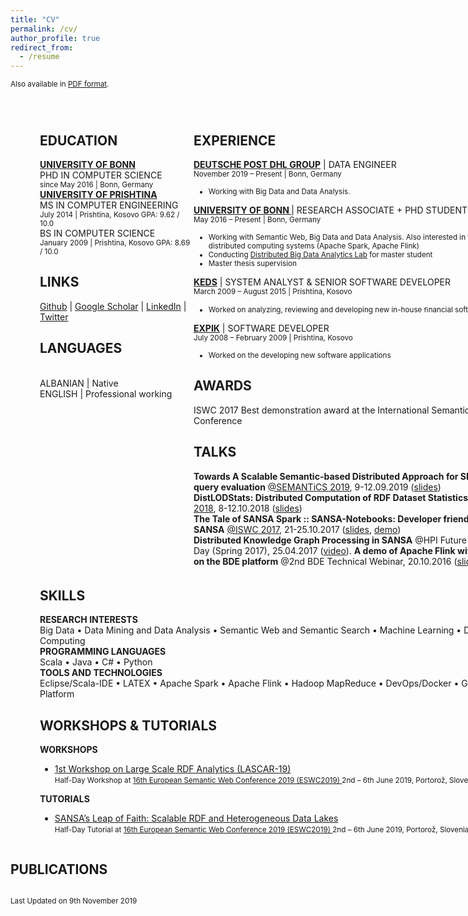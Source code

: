 ```yaml
---
title: "CV"
permalink: /cv/
author_profile: true
redirect_from:
  - /resume
---
```

<sub>Also available in <a href="/Gezim_Sejdiu_Resume.pdf">PDF format</a>.
<STYLE type="text/css">
#page_1 {position:relative; overflow: hidden;margin: 0px 0px 0px 0px;padding: 0px;border: none;width: 816px;}
#page_1 #id1_1 {border:none;margin: 0px 0px 0px 261px;padding: 0px;border:none;width: 555px;overflow: hidden;}
#page_1 #id1_1 #id1_1_1 {float:left;border:none;margin: 1px 0px 0px 0px;padding: 0px;border:none;width: 383px;overflow: hidden;}
#page_1 #id1_1 #id1_1_2 {float:left;border:none;margin: 0px 0px 0px 0px;padding: 0px;border:none;width: 172px;overflow: hidden;}
#page_1 #id1_2 {border:none;margin: 27px 0px 0px 47px;padding: 0px;border:none;width: 769px;overflow: hidden;}
#page_1 #id1_2 #id1_2_1 {float:left;border:none;margin: 0px 0px 0px 0px;padding: 0px;border:none;width: 246px;overflow: hidden;}
#page_1 #id1_2 #id1_2_2 {float:left;border:none;margin: 0px 0px 0px 0px;padding: 0px;border:none;width: 523px;overflow: hidden;}
#page_1 #id1_3 {border:none;margin: 5px 0px 0px 47px;padding: 0px;border:none;width: 769px;overflow: hidden;}
#page_1 #id1_4 {border:none;margin: 7px 0px 0px 62px;padding: 0px;border:none;width: 754px;overflow: hidden;}
</STYLE>
<div id="page_1">
<div id="id1_2">
<div id="id1_2_1">
<h2>EDUCATION</h2>
<b><a href="https://www.uni-bonn.de/">UNIVERSITY OF BONN</a></b> <br> PHD IN COMPUTER SCIENCE <br>
<small>since May 2016 | Bonn, Germany</small> <br>
<b><a href="https://www.uni-pr.edu/">UNIVERSITY OF PRISHTINA</a></b><br>
MS IN COMPUTER ENGINEERING <br>
<small>July 2014 | Prishtina, Kosovo GPA: 9.62 / 10.0</small> <br>
BS IN COMPUTER SCIENCE<br>
<small>January 2009 | Prishtina, Kosovo GPA: 8.69 / 10.0</small>
<h2>LINKS</h2>
<a href="https://github.com/GezimSejdiu">Github</a> | <a href="https://scholar.google.com/citations?user=Lpbwr9oAAAAJ&hl=en">Google Scholar</a> | <a href="https://www.linkedin.com/in/gezim-sejdiu-08b1761b/">LinkedIn</a> | <a href="https://twitter.com/Gezim_Sejdiu">Twitter</a><br>
<h2>LANGUAGES</h2> <br>
ALBANIAN | Native <br>
ENGLISH  | Professional working <br>
</div>
<DIV id="id1_2_2">
<h2>EXPERIENCE</h2>

<b><a href="https://www.dpdhl.jobs/data-science">DEUTSCHE POST DHL GROUP</a></b> | DATA ENGINEER<br>
<small>November 2019 – Present | Bonn, Germany</small><br>
<small><ul>
<li>Working with Big Data and Data Analysis. 
</li></ul></small>

<b><a href="http://sda.cs.uni-bonn.de/people/gezim-sejdiu/">UNIVERSITY OF BONN </a></b> | RESEARCH ASSOCIATE + PHD STUDENT<br>
<small>May 2016 – Present | Bonn, Germany</small><br>
<small><ul>
<li>Working with Semantic Web, Big Data and Data Analysis. Also interested in the area of distributed computing systems (Apache Spark, Apache Flink)</li>
<li>Conducting <a href="https://github.com/SmartDataAnalytics/MA-INF-4223-DBDA-Lab">Distributed Big Data Analytics Lab</a> for master student</li>
<li>Master thesis supervision</li></ul></small>

<b><a href="http://www.keds-energy.com/">KEDS</a></b> | SYSTEM ANALYST & SENIOR SOFTWARE DEVELOPER <br>
<small>March 2009 – August 2015 | Prishtina, Kosovo</small>
<small><ul>
<li>Worked on analyzing, reviewing and developing new <nobr>in-house</nobr> ﬁnancial software</li></ul></small>

<b><a href="http://expertgroupks.com/">EXPIK</a></b> | SOFTWARE DEVELOPER <br>
<small>July 2008 – February 2009 | Prishtina, Kosovo</small><br>
<small><ul>
<li>Worked on the developing new software applications</li></ul></small>

<h2>AWARDS</h2>
ISWC 2017 Best demonstration award at the International Semantic Web Conference

<h2>TALKS</h2>
<b>Towards A Scalable Semantic-based Distributed Approach for SPARQL query evaluation</b> <a href="https://2019.semantics.cc/">@SEMANTiCS 2019</a>, 9-12.09.2019 (<a href="https://www.slideshare.net/GezimSejdiu/towards-a-scalable-semanticbased-distributed-approach-for-sparql-query-evaluation-semantics-2019-talk">slides</a>)
<br>
<b>DistLODStats: Distributed Computation of RDF Dataset Statistics</b> <a  href="http://iswc2018.semanticweb.org/">@ISWC 2018</a>, 8-12.10.2018 (<a href="https://www.slideshare.net/GezimSejdiu/distlodstats-distributed-computation-of-rdf-dataset-statistics-iswc-2018-talk">slides</a>)<br>
<b>The Tale of SANSA Spark :: SANSA-Notebooks: Developer friendly access to SANSA</b> <a href="https://iswc2017.semanticweb.org/">@ISWC 2017</a>, 21-25.10.2017 (<a href="https://www.slideshare.net/GezimSejdiu/the-tale-of-sansa-spark-iswc-2017-demo">slides</a>, <a href="https://youtu.be/aHCoWmzUJlE">demo</a>)<br>
<b>Distributed Knowledge Graph Processing in SANSA</b> @HPI Future SOC – Lab Day (Spring 2017), 25.04.2017 (<a href="http://www.tele-task.de/archive/video/html5/32700/">video</a>).
<b>A demo of Apache Flink with Docker on the BDE platform</b> @2nd BDE Technical Webinar, 20.10.2016 (<a href="https://docs.google.com/presentation/d/1SGnIgtTXPzGbyImmq4NnsYN36U8h5jA3J5RQvE0rVsI/edit#slide=id.p3!">slides</a>, <a href="https://www.youtube.com/watch?v=1zHIhFDDdCg&feature=youtu.be">video</a>)
</DIV>
</DIV>
<DIV id="id1_3">
<h2>SKILLS</h2>
<b>RESEARCH INTERESTS</b><br>
Big Data • Data Mining and Data Analysis • Semantic Web and Semantic Search • Machine Learning • Distributed Computing<br>
<b>PROGRAMMING LANGUAGES</b><br>
Scala • Java • C# • Python<br>
<b>TOOLS AND TECHNOLOGIES</b><br>
Eclipse/Scala-IDE • L<span>A</span>T<span>E</span>X • Apache Spark • Apache Flink • Hadoop MapReduce • DevOps/Docker • Google Cloud Platform<br>

<h2>WORKSHOPS & TUTORIALS</h2>
<b>WORKSHOPS</b>
<ul>
<li><a href="http://lascar.sda.tech/">1st Workshop on Large Scale RDF Analytics (LASCAR-19)</a><br>
<small>Half-Day Workshop at <a href="https://2019.eswc-conferences.org/">16th European Semantic Web Conference 2019 (ESWC2019) </a>2nd – 6th June 2019, Portorož, Slovenia</small></li></ul>
<b>TUTORIALS</b>
<ul>
<li><a href="http://sansa-stack.net/eswc2019-tutorial/">SANSA’s Leap of Faith: Scalable RDF and Heterogeneous Data Lakes</a> <br>
<small>Half-Day Tutorial at <a href="https://2019.eswc-conferences.org/">16th European Semantic Web Conference 2019 (ESWC2019) </a>2nd – 6th June 2019, Portorož, Slovenia</small></li></ul>
</DIV>

<h2>PUBLICATIONS</h2>

<script src="https://bibbase.org/show?bib=https://raw.githubusercontent.com/GezimSejdiu/gezimsejdiu.github.io/master/publications.bib&jsonp=1&fullnames=1&theme=side"></script>
</DIV>

<small>Last Updated on 9th November 2019</small><br>